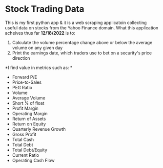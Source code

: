 # Stock Trading Data

This is my first python app & it is a web scraping applicatoin collecting useful data on stocks from the Yahoo Finance domain. 
What this application acheives thus far **12/18/2022** is to:
1. Calculate the volume percentage change above or below the average volume on any given day
2. Print the earnings date, which traders use to bet on a security's price direction


*I find value in metrics such as: *
+ Forward P/E
+ Price-to-Sales
+ PEG Ratio
+ Volume
+ Average Volume
+ Short % of float
+ Profit Margin
+ Operating Margin
+ Return of Assets
+ Return on Equity
+ Quarterly Revenue Growth
+ Gross Profit
+ Total Cash
+ Total Debt
+ Total Debt/Equity
+ Current Ratio
+ Operating Cash Flow

